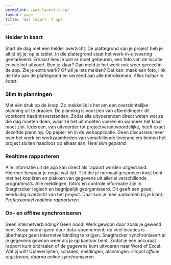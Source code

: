 ```yaml
---
permalink: /wat-levert-t-op/
layout: page
title:  Wat levert 't op?
---
```


### Helder in kaart

Start de dag met een helder overzicht. De plattegrond van je project heb je altijd bij je: op je tablet. In die plattegrond staat het werk-in-uitvoering gemarkeerd. Ernaast lees je wat er moet gebeuren, een foto van de locatie en wie het uitvoert. Ben je klaar? Dan meld je het werk ook weer gereed in de app. Zie je extra werk? Of wil je iets melden? Dat kan: maak een foto, link de foto aan de plattegrond en verzend aan alle betrokkenen. *Alles helder in kaart.*


### Slim in planningen

Met één druk op de knop. Zo makkelijk is het om een overzichtelijke planning uit te draaien. De planning is voorzien van afbeeldingen: dit voorkomt (taal)misverstanden. Zodat alle uitvoerenden direct weten wat ze die dag moeten doen, waar ze het uit moeten voeren en wanneer het klaar moet zijn. Iedereen, van uitvoerder tot projectverantwoordelijke, heeft exact dezelfde planning. Op papier èn in de webapplicatie. Geen discussies meer over het werk en werkzaamheden van verschillende leveranciers binnen het project sluiten naadloos op elkaar aan. *Heel slim gepland.*


### Realtime rapporteren

Alle informatie uit de app kan direct als rapport worden uitgedraaid. Hiermee bespaar je nogal wat tijd. Tijd die je normaal gesproken kwijt bent met het kopiëren en plakken van gegevens uit allerlei verschillende programma’s. Alle meldingen, foto’s en controle informatie zijn in Snagtracker logisch en begrijpelijk georganiseerd. Dit geeft een goed, eenduidig overzicht van het project. Daar kun je mee aankomen bij je klant. *Professioneel realtime rapporteren.*


### On- en offline synchroniseren

Geen internetverbinding? Geen nood! Werk gewoon door zoals je gewend bent. Koop vooral geen duur data-abonnement; op veel locaties is überhaupt geen internetverbinding te krijgen. Snagtracker synchroniseert al je gegevens gewoon weer als je op kantoor bent. Zodat je een accuraat rapport kunt uitdraaien of de gegevens kunt uitvoeren naar Word of Excel. Wat jij wilt! Opleverlijsten, schades, meldingen, planningen: *simpel offline registreren, daarna online synchroniseren.*
